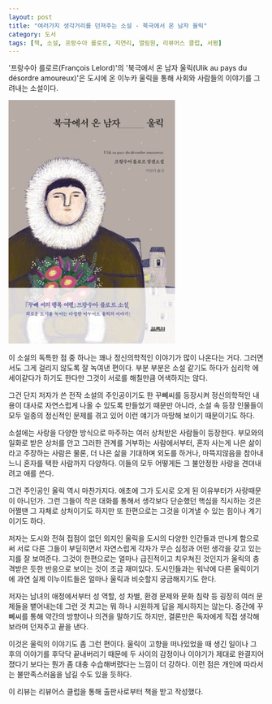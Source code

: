```yaml
---
layout: post
title: "여러가지 생각거리를 던져주는 소설 - 북극에서 온 남자 울릭"
category: 도서
tags: [책, 소설, 프랑수아 를로르, 지연리, 열림원, 리뷰어스 클럽, 서평]
---
```


'프랑수아 를로르(François Lelord)'의
'북극에서 온 남자 울릭(Ulik au pays du désordre amoureux)'은
도시에 온 이누카 울릭을 통해 사회와 사람들의 이야기를 그려내는 소설이다.

![표지](/images/ulik-au-pays-du-desordre-amoureux-book-h480.jpg)

이 소설의 독특한 점 중 하나는
꽤나 정신의학적인 이야기가 많이 나온다는 거다.
그러면서도 그게 걸리지 않도록 잘 녹여낸 편이다.
부분 부분은 소설 같기도 하다가 심리학 에세이같다가 하기도 한다만
그것이 서로를 해칠만큼 어색하지는 않다.

그건 단지 저자가 쓴 전작 소설의 주인공이기도 한 꾸뻬씨를 등장시켜
정신의학적인 내용이 대사로 자연스럽게 나올 수 있도록 만들었기 때문만 아니라,
소설 속 등장 인물들이 모두 일종의 정신적인 문제를 겪고 있어 이런 얘기가 마땅해 보이기 때문이기도 하다.

소설에는 사랑을 다양한 방식으로 마주하는 여러 상처받은 사람들이 등장한다.
부모와의 일화로 받은 상처를 안고 그러한 관계를 거부하는 사람에서부터,
혼자 사는게 나은 삶이라고 주장하는 사람은 물론,
더 나은 삶을 기대하며 외도를 하거나,
마뜩지않음을 참아내느니 혼자를 택한 사람까지 다양하다.
이들의 모두 어떻게든 그 불안정한 사랑을 견뎌내려고 애를 쓴다.

그건 주인공인 울릭 역시 마찬가지다.
애초에 그가 도시로 오게 된 이유부터가 사랑때문이 아니던가.
그런 그들이 작은 대화를 통해서 생각보다 단순했던 핵심을 직시하는 것은
어쩔땐 그 자체로 상처이기도 하지만
또 한편으로는 그것을 이겨낼 수 있는 힘이나 계기이기도 하다.

저자는 도시와 전혀 접점이 없던 외지인 울릭을 도시의 다양한 인간들과 만나게 함으로써
서로 다른 그들이 부딛히면서
자연스럽게 각자가 무슨 심정과 어떤 생각을 갖고 있는지를 잘 보여준다.
그것이 한편으로는 얼마나 급진적이고 치우쳐진 것인지가 울릭의 충격받은 듯한 반응으로 보이는 것이 조금 재미있다.
도시인들과는 워낙에 다른 울릭이기에 과연 실제 이누이트들은 얼마나 울릭과 비슷할지 궁금해지기도 한다.

저자는 남녀의 애정에서부터 성 역할, 성 차별, 환경 문제와 문화 침략 등 굉장히 여러 문제들을 뱉어내는데
그런 것 치고는 뭐 하나 시원하게 답을 제시하지는 않는다.
중간에 꾸뻬씨를 통해 약간의 방향이나 의견을 말하기도 하지만,
결론만은 독자에게 직접 생각해보라며 던져주고 끝을 낸다.

이것은 울릭의 이야기도 좀 그런 편이다.
울릭이 고향을 떠나있었을 때 생긴 일이나
그 후의 이야기를 후닥닥 끝내버리기 때문에
두 사이의 감정이나 이야기가 제대로 완결지어졌다기 보다는
뭔가 좀 대충 수습해버렸다는 느낌이 더 강하다.
이런 점은 개인에 따라서는 불만족스러움을 남길 수도 있을 듯하다.



<div class="im im-info">
이 리뷰는 리뷰어스 클럽을 통해 출판사로부터 책을 받고 작성했다.
</div>
